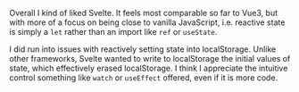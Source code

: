 Overall I kind of liked Svelte. It feels most comparable so far to Vue3, but with more of a focus on being close to vanilla JavaScript, i.e. reactive state is simply a `let` rather than an import like `ref` or `useState`.

I did run into issues with reactively setting state into localStorage. Unlike other frameworks, Svelte wanted to write to localStorage the initial values of state, which effectively erased localStorage. I think I appreciate the intuitive control something like `watch` or `useEffect` offered, even if it is more code.